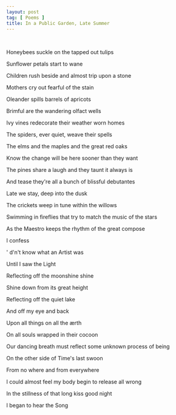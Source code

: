 ```yaml
---
layout: post
tag: [ Poems ]
title: In a Public Garden, Late Summer
---
```


<br/>

Honeybees suckle on the tapped out tulips

Sunflower petals start to wane

Children rush beside and almost trip upon a stone

Mothers cry out fearful of the stain

Oleander spills barrels of apricots

Brimful are the wandering olfact wells

Ivy vines redecorate their weather worn homes

The spiders, ever quiet, weave their spells

The elms and the maples and the great red oaks

Know the change will be here sooner than they want

The pines share a laugh and they taunt it always is

And tease they're all a bunch of blissful debutantes

Late we stay, deep into the dusk

The crickets weep in tune within the willows

Swimming in fireflies that try to match the music of the stars

As the Maestro keeps the rhythm of the great compose

I confess

' d'n't know what an Artist was

Until I saw the Light

Reflecting off the moonshine shine

Shine down from its great height

Reflecting off the quiet lake

And off my eye and back

Upon all things on all the ærth

On all souls wrapped in their cocoon

Our dancing breath must reflect some unknown process of being

On the other side of Time's last swoon

From no where and from everywhere

I could almost feel my body begin to release all wrong

In the stillness of that long kiss good night

I began to hear the Song

<br/>
